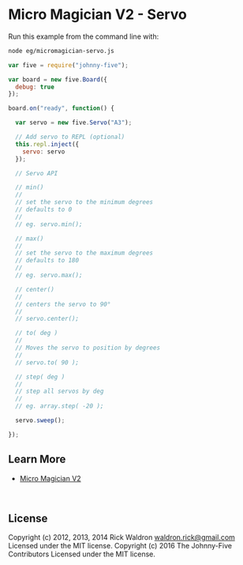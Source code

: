 <!--remove-start-->

# Micro Magician V2 - Servo

<!--remove-end-->








Run this example from the command line with:
```bash
node eg/micromagician-servo.js
```


```javascript
var five = require("johnny-five");

var board = new five.Board({
  debug: true
});

board.on("ready", function() {

  var servo = new five.Servo("A3");

  // Add servo to REPL (optional)
  this.repl.inject({
    servo: servo
  });

  // Servo API

  // min()
  //
  // set the servo to the minimum degrees
  // defaults to 0
  //
  // eg. servo.min();

  // max()
  //
  // set the servo to the maximum degrees
  // defaults to 180
  //
  // eg. servo.max();

  // center()
  //
  // centers the servo to 90°
  //
  // servo.center();

  // to( deg )
  //
  // Moves the servo to position by degrees
  //
  // servo.to( 90 );

  // step( deg )
  //
  // step all servos by deg
  //
  // eg. array.step( -20 );

  servo.sweep();

});

```









## Learn More

- [Micro Magician V2](http://www.dagurobot.com/goods.php?id=137)

&nbsp;

<!--remove-start-->

## License
Copyright (c) 2012, 2013, 2014 Rick Waldron <waldron.rick@gmail.com>
Licensed under the MIT license.
Copyright (c) 2016 The Johnny-Five Contributors
Licensed under the MIT license.

<!--remove-end-->
